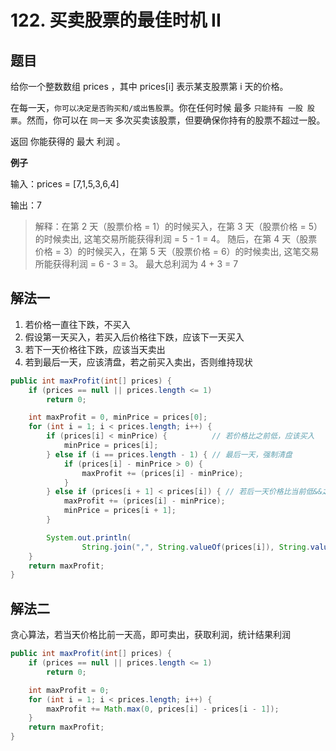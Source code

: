 # 122. 买卖股票的最佳时机 II

## 题目

给你一个整数数组 prices ，其中 prices[i] 表示某支股票第 i 天的价格。

在每一天，`你可以决定是否购买和/或出售股票`。你在任何时候 最多 `只能持有 一股 股票`。然而，你可以在 `同一天` 多次买卖该股票，但要确保你持有的股票不超过一股。

返回 你能获得的 最大 利润 。

**例子**
 
输入：prices = [7,1,5,3,6,4]  

输出：7

> 解释：在第 2 天（股票价格 = 1）的时候买入，在第 3 天（股票价格 = 5）的时候卖出, 这笔交易所能获得利润 = 5 - 1 = 4。
随后，在第 4 天（股票价格 = 3）的时候买入，在第 5 天（股票价格 = 6）的时候卖出, 这笔交易所能获得利润 = 6 - 3 = 3。
最大总利润为 4 + 3 = 7


## 解法一

1. 若价格一直往下跌，不买入
2. 假设第一天买入，若买入后价格往下跌，应该下一天买入
3. 若下一天价格往下跌，应该当天卖出
4. 若到最后一天，应该清盘，若之前买入卖出，否则维持现状


```java
public int maxProfit(int[] prices) {
    if (prices == null || prices.length <= 1)
        return 0;

    int maxProfit = 0, minPrice = prices[0];
    for (int i = 1; i < prices.length; i++) {
        if (prices[i] < minPrice) {          // 若价格比之前低，应该买入
            minPrice = prices[i];
        } else if (i == prices.length - 1) { // 最后一天，强制清盘
            if (prices[i] - minPrice > 0) {
                maxProfit += (prices[i] - minPrice);
            }
        } else if (prices[i + 1] < prices[i]) { // 若后一天价格比当前低&&之前已经买入，就应该当天卖出
            maxProfit += (prices[i] - minPrice);
            minPrice = prices[i + 1];
        }

        System.out.println(
                String.join(",", String.valueOf(prices[i]), String.valueOf(minPrice), String.valueOf(maxProfit)));
    }
    return maxProfit;
}
```

## 解法二

贪心算法，若当天价格比前一天高，即可卖出，获取利润，统计结果利润

```java
public int maxProfit(int[] prices) {
    if (prices == null || prices.length <= 1)
        return 0;

    int maxProfit = 0;
    for (int i = 1; i < prices.length; i++) {
        maxProfit += Math.max(0, prices[i] - prices[i - 1]);
    }
    return maxProfit;
}
```


